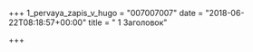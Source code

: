 +++
1_pervaya_zapis_v_hugo = "007007007"
date = "2018-06-22T08:18:57+00:00"
title = " 1 Заголовок"

+++
